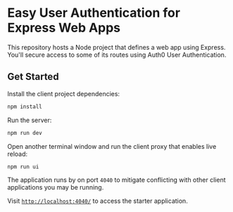 # Easy User Authentication for Express Web Apps

This repository hosts a Node project that defines a web app using Express. You'll secure access to some of its routes using Auth0 User Authentication.

## Get Started

Install the client project dependencies:

```bash
npm install
```

Run the server:

```bash
npm run dev
```

Open another terminal window and run the client proxy that enables live reload:

```
npm run ui
```

The application runs by on port `4040` to mitigate conflicting with other client applications you may be running.

Visit [`http://localhost:4040/`](http://localhost:4040/) to access the starter application.
